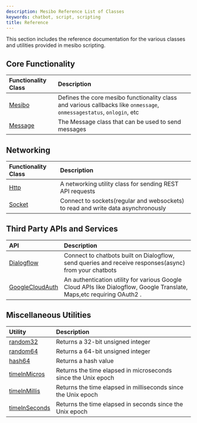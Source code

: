 ```yaml
---
description: Mesibo Reference List of Classes 
keywords: chatbot, script, scripting
title: Reference 
---
```


This section includes the reference documentation for the various classes and utilities provided in mesibo scripting. 

## Core Functionality 

| Functionality Class  	| Description                                                     |
|:--------------------------------------------------------------------|:----------------------------------------------------------------|
| [Mesibo](/documentation/chatbot/reference/mesibo)                            | Defines the core mesibo functionality class and various callbacks like `onmessage`, `onmessagestatus`, `onlogin`, etc 
| [Message](/documentation/chatbot/reference/message/)                              | The Message class that can be used to send messages

## Networking 

| Functionality Class | Description                                                                                                     |
|:--------------------------------------------------------------|:----------------------------------------------------------------------------------------------------------------|
| [Http](/documentation/chatbot/reference/http/)              | A networking utility class for sending REST API requests 
| [Socket](/documentation/chatbot/reference/socket/)                   | Connect to sockets(regular and websockets) to read and write data asynchronously


## Third Party APIs and Services 

| API                                                   | Description                                                                            |
|:------------------------------------------------------|:---------------------------------------------------------------------------------------|
| [Dialogflow](/documentation/chatbot/reference/dialogflow)                            | Connect to chatbots built on Dialogflow, send queries and receive responses(async) from your chatbots 
| [GoogleCloudAuth](/documentation/chatbot/reference/googlecloudauth)                            | An authentication utility for various Google Cloud APIs like Dialogflow, Google Translate, Maps,etc requiring OAuth2 . 

## Miscellaneous Utilities 

| Utility | Description                                                                        |
|:-------------------------------------------------------|:-----------------------------------------------------------------------------------|
| [random32]()   | Returns a 32-bit unsigned integer 
| [random64]()   | Returns a 64-bit unsigned integer 
| [hash64]()  |Returns a hash value 
| [timeInMicros]() | Returns the time elapsed in microseconds since the Unix epoch 
| [timeInMillis]() | Returns the time elapsed in milliseconds since the Unix epoch      |
| [timeInSeconds]() | Returns the time elapsed in seconds since the Unix epoch         	|
